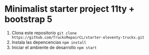 # Minimalist starter project 11ty + bootstrap 5

1. Clona este repositorio
    	`git clone https://github.com/TrucksRepairCL/starter-eleventy-trucks.git`
2. Instala las depencencias
   `npm install`
3. Iniciar el ambiente de desarrollo
   `npm start`
   
